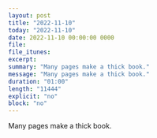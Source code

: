 ```yaml
---
layout: post
title: "2022-11-10"
today: "2022-11-10"
date: 2022-11-10 00:00:00 0000
file:
file_itunes:
excerpt:
summary: "Many pages make a thick book."
message: "Many pages make a thick book."
duration: "01:00"
length: "11444"
explicit: "no"
block: "no"
---
```

Many pages make a thick book.

